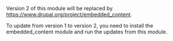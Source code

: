 Version 2 of this module will be replaced by https://www.drupal.org/project/embedded_content.

To update from version 1 to version 2, you need to install the embedded_content module and run the updates from this module.
